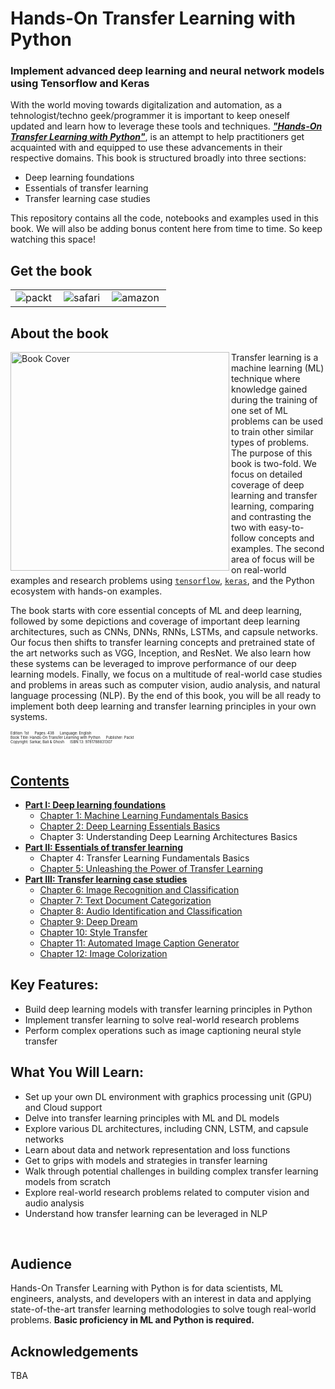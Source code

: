 # Hands-On Transfer Learning with Python
### Implement advanced deep learning and neural network models using Tensorflow and Keras

With the world moving towards digitalization and automation, as a tehnologist/techno geek/programmer it is important to keep oneself updated and learn how to leverage these tools and techniques. [*__"Hands-On Transfer Learning with Python"__*](https://github.com/dipanjanS/hands-on-transfer-learning-with-python#contents), is an attempt to help practitioners get acquainted with and equipped to use these advancements in their respective domains. This book is structured broadly into three sections:
+ Deep learning foundations
+ Essentials of transfer learning
+ Transfer learning case studies

This repository contains all the code, notebooks and examples used in this book. We will also be adding bonus content here from time to time. So keep watching this space!


## Get the book
<table style="width:100%" >
  <tr>
    <td>
      <a target="_blank" href="https://www.packtpub.com/big-data-and-business-intelligence/hands-transfer-learning-python">
        <img src="./media/banners/packt_logo.png" alt="packt" align="left"/>
      </a>
    </td>
    <td>
      <a target="_blank" href="https://www.safaribooksonline.com/library/view/hands-on-transfer-learning/9781788831307">
        <img src="./media/banners/safari_logo.png" alt="safari" align="left"/>
      </a>
    </td>
    <td>
      <a target="_blank" href="https://www.amazon.com/Hands-Transfer-Learning-Python-TensorFlow-ebook/dp/B07CB455BF/ref=zg_bsnr_16977170011_71?_encoding=UTF8&psc=1&refRID=3VS8TYPZGN776BFEZJVG">
        <img src="./media/banners/amazon_logo.png" alt="amazon" align="left"/>
      </a>
    </td>
  </tr>
</table>

## About the book
<a target="_blank" href="#">
  <img src="./media/banners/front_cover.png" alt="Book Cover" width="350" align="left"/>
</a>

Transfer learning is a machine learning (ML) technique where knowledge gained during the training of one set of ML problems can be used to train other similar types of problems. The purpose of this book is two-fold. We focus on detailed coverage of deep learning and transfer learning, comparing and contrasting the two with easy-to-follow concepts and examples. The second area of focus will be on real-world examples and research problems using [`tensorflow`](https://www.tensorflow.org/), [`keras`](https://keras.io/), and the Python ecosystem with hands-on examples.

The book starts with core essential concepts of ML and deep learning, followed by some depictions and coverage of important deep learning architectures, such as CNNs, DNNs, RNNs, LSTMs, and capsule networks. Our focus then shifts to transfer learning concepts and pretrained state of the art networks such as VGG, Inception, and ResNet. We also learn how these systems can be leveraged to improve performance of our deep learning models. Finally, we focus on a multitude of real-world case studies and problems in areas such as computer vision, audio analysis, and natural language processing (NLP). By the end of this book, you will be all ready to implement both deep learning and transfer learning principles in your own systems.

<div style='font-size:0.5em;'><sup>
Edition: 1st &emsp; Pages: 438 &emsp; Language: English<br/>
Book Title: Hands-On Transfer Learning with Python &emsp; Publisher: Packt<br/>
Copyright: Sarkar, Bali & Ghosh &emsp; ISBN 13: 9781788831307<br/>
</div>


<br/>

## [Contents](https://github.com/dipanjanS/hands-on-transfer-learning-with-python/tree/master/notebooks#book-contents)  

 - [__Part I: Deep learning foundations__](https://github.com/dipanjanS/hands-on-transfer-learning-with-python/tree/master/notebooks#part-i-deep-learning-foundations)
    - [Chapter 1: Machine Learning Fundamentals Basics](https://github.com/dipanjanS/hands-on-transfer-learning-with-python/tree/master/notebooks/Ch01%20-%20Machine%20Learning%20Fundamentals)
    - [Chapter 2: Deep Learning Essentials Basics](https://github.com/dipanjanS/hands-on-transfer-learning-with-python/tree/master/notebooks/Ch02%20-%20Deep%20Learning%20Essentials)
    - Chapter 3: Understanding Deep Learning Architectures Basics
 - [__Part II: Essentials of transfer learning__](https://github.com/dipanjanS/hands-on-transfer-learning-with-python/tree/master/notebooks#part-ii-essentials-of-transfer-learning)
    - Chapter 4: Transfer Learning Fundamentals Basics
    - [Chapter 5: Unleashing the Power of Transfer Learning](https://github.com/dipanjanS/hands-on-transfer-learning-with-python/tree/master/notebooks/Ch05%20-%20Unleash%20the%20Power%20of%20Transfer%20Learning)
 - [__Part III: Transfer learning case studies__](https://github.com/dipanjanS/hands-on-transfer-learning-with-python/tree/master/notebooks#part-iii-transfer-learning-case-studies)
    - [Chapter 6: Image Recognition and Classification](https://github.com/dipanjanS/hands-on-transfer-learning-with-python/tree/master/notebooks/Ch06%20-%20Image%20Recognition%20and%20Classification)
    - [Chapter 7: Text Document Categorization](https://github.com/dipanjanS/hands-on-transfer-learning-with-python/tree/master/notebooks/Ch07%20-%20Text%20Document%20Categorization)
    - [Chapter 8: Audio Identification and Classification](https://github.com/dipanjanS/hands-on-transfer-learning-with-python/tree/master/notebooks/Ch08%20-%20Audio%20Identification%20and%20Categorization)
    - [Chapter 9: Deep Dream](https://github.com/dipanjanS/hands-on-transfer-learning-with-python/tree/master/notebooks/Ch09%20-%20Deep%20Dream)
    - [Chapter 10: Style Transfer](https://github.com/dipanjanS/hands-on-transfer-learning-with-python/tree/master/notebooks/Ch10%20-%20Neural%20Style%20Transfer)
    - [Chapter 11: Automated Image Caption Generator](https://github.com/dipanjanS/hands-on-transfer-learning-with-python/tree/master/notebooks/Ch11%20-%20Automated%20Image%20Caption%20Generator)
    - [Chapter 12: Image Colorization](https://github.com/dipanjanS/hands-on-transfer-learning-with-python/tree/master/notebooks/Ch12%20-%20Image%20Colorization)


## Key Features:
+ Build deep learning models with transfer learning principles in Python
+ Implement transfer learning to solve real-world research problems
+ Perform complex operations such as image captioning neural style transfer

## What You Will Learn:
+ Set up your own DL environment with graphics processing unit (GPU) and Cloud support
+ Delve into transfer learning principles with ML and DL models
+ Explore various DL architectures, including CNN, LSTM, and capsule networks
+ Learn about data and network representation and loss functions
+ Get to grips with models and strategies in transfer learning
+ Walk through potential challenges in building complex transfer learning models from scratch
+ Explore real-world research problems related to computer vision and audio analysis
+ Understand how transfer learning can be leveraged in NLP

<br/>

## Audience
Hands-On Transfer Learning with Python is for data scientists, ML engineers, analysts, and developers with an interest in data and applying state-of-the-art transfer learning methodologies to solve tough real-world problems.
__Basic proficiency in ML and Python is required.__

## Acknowledgements
TBA
